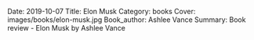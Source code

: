 Date: 2019-10-07
Title: Elon Musk
Category: books
Cover: images/books/elon-musk.jpg
Book_author: Ashlee Vance
Summary: Book review - Elon Musk by Ashlee Vance

